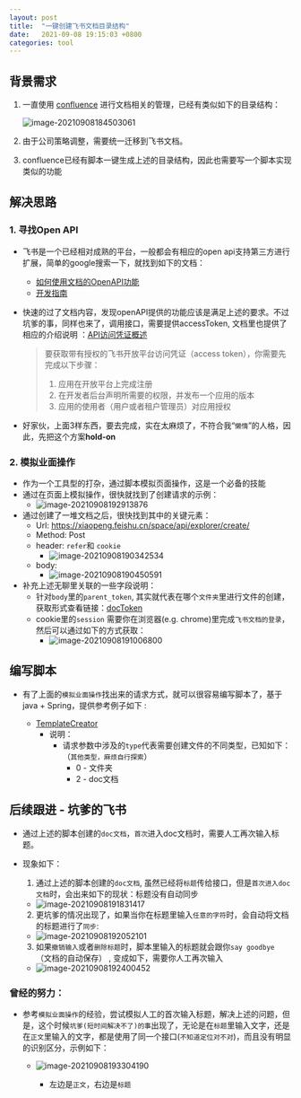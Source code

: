 ```yaml
---
layout: post
title:  "一键创建飞书文档目录结构"
date:   2021-09-08 19:15:03 +0800
categories: tool
---
```

## 背景需求

1. 一直使用 [confluence](https://www.atlassian.com/software/confluence) 进行文档相关的管理，已经有类似如下的目录结构：

   ![image-20210908184503061](/assets/image-20210908184503061.png)

2. 由于公司策略调整，需要统一迁移到飞书文档。

3. confluence已经有脚本一键生成上述的目录结构，因此也需要写一个脚本实现类似的功能



## 解决思路

### 1. 寻找Open API

* 飞书是一个已经相对成熟的平台，一般都会有相应的open api支持第三方进行扩展，简单的google搜索一下，就找到如下的文档：
  * [如何使用文档的OpenAPI功能](https://www.feishu.cn/hc/zh-CN/articles/360049067877)
  * [开发指南](https://open.feishu.cn/document/ukTMukTMukTM/ukjM5YjL5ITO24SOykjN)

* 快速的过了文档内容，发现openAPI提供的功能应该是满足上述的要求。不过坑爹的事，同样也来了，调用接口，需要提供accessToken, 文档里也提供了相应的介绍说明 ：[API访问凭证概述](https://open.feishu.cn/document/ukTMukTMukTM/uMTNz4yM1MjLzUzM)

  >
  > 要获取带有授权的飞书开放平台访问凭证（access token），你需要先完成以下步骤：
  >
  > 1. 应用在开放平台上完成注册
  > 2. 在开发者后台声明所需要的权限，并发布一个应用的版本
  > 3. 应用的使用者（用户或者租户管理员）对应用授权

* 好家伙，上面3样东西，要去完成，实在太麻烦了，不符合我“`懒惰`”的人格，因此，先把这个方案**hold-on**



### 2. 模拟业面操作

* 作为一个工具型的打杂，通过脚本模拟页面操作，这是一个必备的技能
* 通过在页面上模拟操作，很快就找到了创建请求的示例：
  * ![image-20210908192913876](/assets/image-20210908192913876.png)
* 通过创建了一堆文档之后，很快找到其中的关键元素：
  * Url: https://xiaopeng.feishu.cn/space/api/explorer/create/
  * Method: Post
  * header: `refer`和 `cookie`
    * ![image-20210908190342534](/assets/image-20210908190342534.png)
  * body:
    * ![image-20210908190450591](/assets/image-20210908190450591.png)
* 补充上述无聊里关联的一些字段说明：
  * 针对`body`里的`parent_token`, 其实就代表在哪个`文件夹`里进行文件的创建，获取形式查看链接：[docToken](https://open.feishu.cn/document/ukTMukTMukTM/ukjM5YjL5ITO24SOykjN#2b507ee2)
  * cookie里的`session` 需要你在浏览器(e.g. chrome)里完成`飞书文档的登录`，然后可以通过如下的方式获取：
    * ![image-20210908191006800](/assets/image-20210908191006800.png)



## 编写脚本

* 有了上面的`模拟业面操作`找出来的请求方式，就可以很容易编写脚本了，基于java + Spring，提供参考例子如下 :

  * [TemplateCreator](https://github.com/nick-yegw/script_tool/blob/main/src/main/java/org/nick/tool/feishu/TemplateCreator.java)
    * 说明：
      * 请求参数中涉及的`type`代表需要创建文件的不同类型，已知如下：（`其他类型，麻烦自行探索`）
        * 0 - 文件夹
        * 2 - doc文档

  

## 后续跟进 - 坑爹的飞书

* 通过上述的脚本创建的`doc文档`，`首次`进入doc文档时，需要人工再次输入标题。

* 现象如下：

  1. 通过上述的脚本创建的`doc文档`, 虽然已经将`标题`传给接口，但是`首次进入doc文档`时，会出来如下的现状：标题没有自动同步
    * ![image-20210908191831417](/assets/image-20210908191831417.png)
  2. 更坑爹的情况出现了，如果当你在标题里输入`任意的字符`时，会自动将文档的标题进行了`同步`:
    * ![image-20210908192052101](/assets/image-20210908192052101.png)
  3. 如果`撤销输入`或者`删除标题`时，脚本里输入的标题就会跟你`say goodbye` （文档的自动保存） , 变成如下，需要你人工再次输入
    * ![image-20210908192400452](/assets/image-20210908192400452.png)

  

### 曾经的努力：

  * 参考`模拟业面操作`的经验，尝试模拟人工的首次输入标题，解决上述的问题，但是，这个时候`坑爹(短时间解决不了)的事`出现了，无论是在`标题`里输入文字，还是在`正文`里输入的文字，都是使用了同一个接口(`不知道定位对不对`)，而且没有明显的识别区分，示例如下：

      * ![image-20210908193304190](/assets/image-20210908193304190.png)

          * 左边是`正文`，右边是`标题`

        
